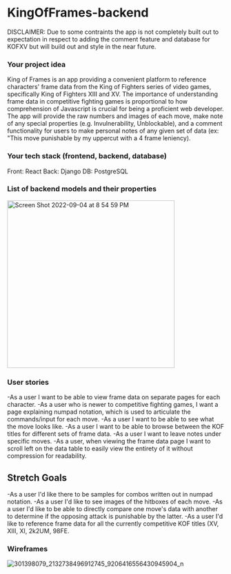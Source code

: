 # KingOfFrames-backend


DISCLAIMER:
Due to some contraints the app is not completely built out to expectation in respect to adding the comment feature and database for KOFXV but will build out and style in the near future. 

### Your project idea 
King of Frames is an app providing a convenient platform to reference characters' frame data from the King of Fighters series of video games, specifically King of Fighters XIII and XV. The importance of understanding frame data in competitive fighting games is proportional to how comprehension of Javascript is crucial for being a proficient web developer. The app will provide the raw numbers and images of each move, make note of any special properties (e.g. Invulnerability, Unblockable), and a comment functionality for users to make personal notes of any given set of data (ex: "This move punishable by my uppercut with a 4 frame leniency). 

### Your tech stack (frontend, backend, database)
Front: React
Back: Django
DB: PostgreSQL

### List of backend models and their properties
<img width="388" alt="Screen Shot 2022-09-04 at 8 54 59 PM" src="https://media.git.generalassemb.ly/user/42639/files/fa0bcd16-0f90-4d01-aa2f-eb5363f403e9">

### User stories
-As a user I want to be able to view frame data on separate pages for each character.
-As a user who is newer to competitive fighting games, I want a page explaining numpad notation, which is used to articulate the commands/input for each move.
-As a user I want to be able to see what the move looks like.
-As a user I want to be able to browse between the KOF titles for different sets of frame data.
-As a user I want to leave notes under specific moves.
-As a user, when viewing the frame data page I want to scroll left on the data table to easily view the entirety of it without compression for readability. 

## Stretch Goals
-As a user I'd like there to be samples for combos written out in numpad notation.
-As a user I'd like to see images of the hitboxes of each move.
-As a user I'd like to be able to directly compare one move's data with another to determine if the opposing attack is punishable by the latter.
-As a user I'd like to reference frame data for all the currently competitive KOF titles (XV, XIII, XI, 2k2UM, 98FE.

### Wireframes
![301398079_2132738496912745_9206416556430945904_n](https://media.git.generalassemb.ly/user/42639/files/28ad831b-fbe6-4c95-977c-2a67e1a16bc0)
